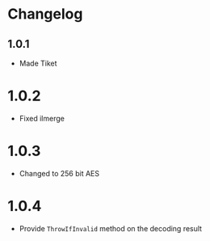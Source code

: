 # Changelog

## 1.0.1

* Made Tiket

# 1.0.2

* Fixed ilmerge

# 1.0.3

* Changed to 256 bit AES

# 1.0.4

* Provide `ThrowIfInvalid` method on the decoding result